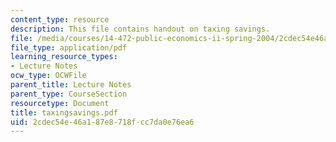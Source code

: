 ```yaml
---
content_type: resource
description: This file contains handout on taxing savings.
file: /media/courses/14-472-public-economics-ii-spring-2004/2cdec54e46a187e8718fcc7da0e76ea6_taxingsavings.pdf
file_type: application/pdf
learning_resource_types:
- Lecture Notes
ocw_type: OCWFile
parent_title: Lecture Notes
parent_type: CourseSection
resourcetype: Document
title: taxingsavings.pdf
uid: 2cdec54e-46a1-87e8-718f-cc7da0e76ea6
---
```

